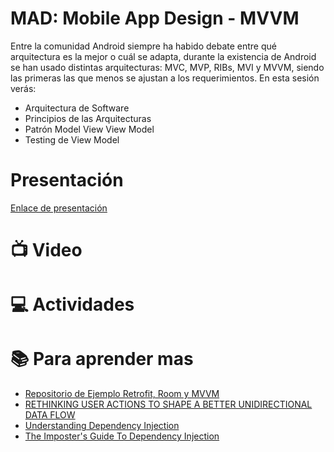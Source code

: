 # MAD: Mobile App Design - MVVM

Entre la comunidad Android siempre ha habido debate entre qué arquitectura es la mejor o cuál se adapta, durante la existencia de Android se han usado distintas arquitecturas: MVC, MVP, RIBs, MVI y MVVM, siendo las primeras las que menos se ajustan a los requerimientos. En esta sesión verás:

- Arquitectura de Software
- Principios de las Arquitecturas
- Patrón Model View View Model
- Testing de View Model

# Presentación

[Enlace de presentación](https://docs.google.com/presentation/d/1TwsCx4vvgODKWQcAPmV7_E_z2A5kA5VYm_sOFVXhBcw/edit?usp=sharing)

# :tv:  Video

# :computer:  Actividades 

# :books: Para aprender mas 

- [Repositorio de Ejemplo Retrofit, Room y MVVM](https://github.com/an-lopez/retrofit-examples)
- [RETHINKING USER ACTIONS TO SHAPE A BETTER UNIDIRECTIONAL DATA FLOW](https://www.droidcon.com/2022/05/04/rethinking-user-actions-to-shape-a-better-unidirectional-data-flow/#:~:text=Unidirectional%20Data%20Flow%20exposes%20the,new%20UI%20state%20is%20produced.)
- [Understanding Dependency Injection](https://www.codeguru.com/dotnet/understanding-dependency-injection/)
- [The Imposter's Guide To Dependency Injection](https://dev.to/adammc331/the-imposters-guide-to-dependency-injection-1eak)
